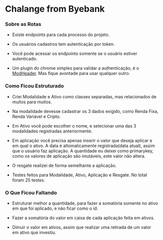 # Chalange from Byebank

<h3>Sobre as Rotas</h3>

* Existe endpoints para cada processo do projeto.

* Os usuários cadastros tem autenticação por token.

* Você pode acessar os endpoints somente se o usuário estiver autenticado.

* Um plugin do chrome simples para validar a authenticação, é o [ModHeader](https://chrome.google.com/webstore/detail/modheader/idgpnmonknjnojddfkpgkljpfnnfcklj). Mas fique avontade para usar qualquer outro.

<h3>Como Ficou Estruturado</h3>

* Criei Modalidade e Ativo como classes separadas, mas relacionados de muitos para muitos.

* Na modalidade devesse cadastrar os 3 dados exigido, como Renda Fixa, Renda Variável e Cripto.

* Em Ativo você pode escolher o nome, e selecionar uma das 3 modalidades registradas anteriormente.

* Em aplicação você precisa apenas inserir o valor que deseja aplicar e em qual o ativo. A data é altomaticamente registrada(data atual), assim que o usuário faz aplicação. A quantidade eu deixei como primarykey, como os valores de aplicação são imutáveis, este valor não altera.

* O resgate realizei de forma semelhante a aplicação.
     
* Testes feitos para Modalidade, Ativo, Aplicação e Resgate. No total foram 25 testes.

<h3>O Que Ficou Faltando</h3>

* Estruturar melhor a quantidade, para fazer a somatória somente no ativo em que foi aplicado, e não ficar como o id.

* Fazer a somatória do valor em caixa de cada aplicação feita em ativos.

* Dimuir o valor em ativos, assim que realizar uma retirada de um valor em ativo que investiu.